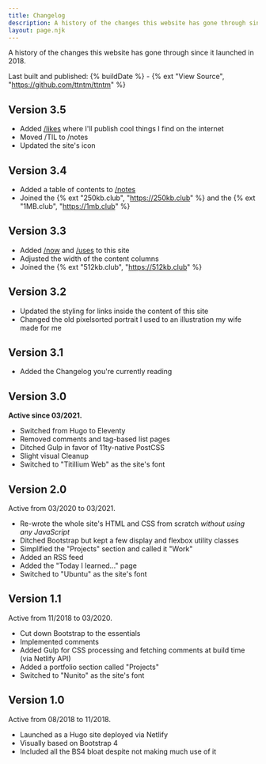 ```yaml
---
title: Changelog
description: A history of the changes this website has gone through since it launched in 2018.
layout: page.njk
---
```


A history of the changes this website has gone through since it launched in 2018.

Last built and published: {% buildDate %} - {% ext "View Source", "https://github.com/ttntm/ttntm" %}

## Version 3.5

- Added [/likes](/likes) where I'll publish cool things I find on the internet
- Moved /TIL to /notes
- Updated the site's icon

## Version 3.4

- Added a table of contents to [/notes](/notes)
- Joined the {% ext "250kb.club", "https://250kb.club" %} and the {% ext "1MB.club", "https://1mb.club" %}

## Version 3.3

- Added [/now](/now) and [/uses](/uses) to this site
- Adjusted the width of the content columns
- Joined the {% ext "512kb.club", "https://512kb.club" %}

## Version 3.2

- Updated the styling for links inside the content of this site
- Changed the old pixelsorted portrait I used to an illustration my wife made for me

## Version 3.1

- Added the Changelog you're currently reading

## Version 3.0

**Active since 03/2021.**

- Switched from Hugo to Eleventy
- Removed comments and tag-based list pages
- Ditched Gulp in favor of 11ty-native PostCSS
- Slight visual Cleanup
- Switched to "Titillium Web" as the site's font

## Version 2.0

Active from 03/2020 to 03/2021.

- Re-wrote the whole site's HTML and CSS from scratch _without using any JavaScript_
- Ditched Bootstrap but kept a few display and flexbox utility classes
- Simplified the "Projects" section and called it "Work"
- Added an RSS feed
- Added the "Today I learned..." page
- Switched to "Ubuntu" as the site's font

## Version 1.1

Active from 11/2018 to 03/2020.

- Cut down Bootstrap to the essentials
- Implemented comments
- Added Gulp for CSS processing and fetching comments at build time (via Netlify API)
- Added a portfolio section called "Projects"
- Switched to "Nunito" as the site's font

## Version 1.0

Active from 08/2018 to 11/2018.

- Launched as a Hugo site deployed via Netlify
- Visually based on Bootstrap 4
- Included all the BS4 bloat despite not making much use of it
